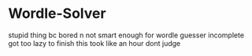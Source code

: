 # Wordle-Solver
stupid thing bc bored n not smart enough for wordle guesser incomplete got too lazy to finish this took like an hour dont judge

